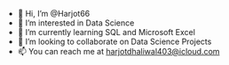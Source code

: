 - 👋 Hi, I’m @Harjot66
- 👀 I’m interested in Data Science
- 🌱 I’m currently learning SQL and Microsoft Excel
- 💞️ I’m looking to collaborate on Data Science Projects
- 📫 You can reach me at harjotdhaliwal403@icloud.com

<!---
Harjot66/Harjot66 is a ✨ special ✨ repository because its `README.md` (this file) appears on your GitHub profile.
You can click the Preview link to take a look at your changes.
--->
